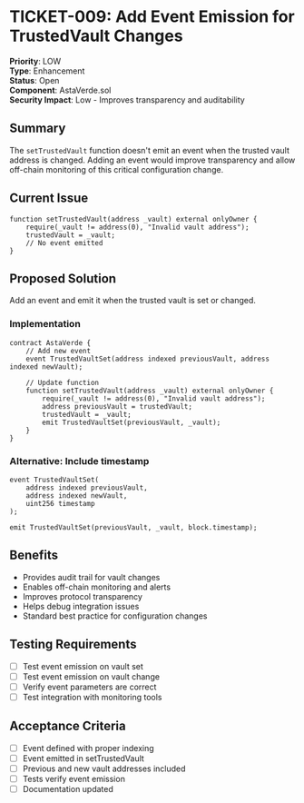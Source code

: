 # TICKET-009: Add Event Emission for TrustedVault Changes

**Priority**: LOW  
**Type**: Enhancement  
**Status**: Open  
**Component**: AstaVerde.sol  
**Security Impact**: Low - Improves transparency and auditability  

## Summary
The `setTrustedVault` function doesn't emit an event when the trusted vault address is changed. Adding an event would improve transparency and allow off-chain monitoring of this critical configuration change.

## Current Issue
```solidity
function setTrustedVault(address _vault) external onlyOwner {
    require(_vault != address(0), "Invalid vault address");
    trustedVault = _vault;
    // No event emitted
}
```

## Proposed Solution
Add an event and emit it when the trusted vault is set or changed.

### Implementation

```solidity
contract AstaVerde {
    // Add new event
    event TrustedVaultSet(address indexed previousVault, address indexed newVault);
    
    // Update function
    function setTrustedVault(address _vault) external onlyOwner {
        require(_vault != address(0), "Invalid vault address");
        address previousVault = trustedVault;
        trustedVault = _vault;
        emit TrustedVaultSet(previousVault, _vault);
    }
}
```

### Alternative: Include timestamp
```solidity
event TrustedVaultSet(
    address indexed previousVault, 
    address indexed newVault,
    uint256 timestamp
);

emit TrustedVaultSet(previousVault, _vault, block.timestamp);
```

## Benefits
- Provides audit trail for vault changes
- Enables off-chain monitoring and alerts
- Improves protocol transparency
- Helps debug integration issues
- Standard best practice for configuration changes

## Testing Requirements
- [ ] Test event emission on vault set
- [ ] Test event emission on vault change
- [ ] Verify event parameters are correct
- [ ] Test integration with monitoring tools

## Acceptance Criteria
- [ ] Event defined with proper indexing
- [ ] Event emitted in setTrustedVault
- [ ] Previous and new vault addresses included
- [ ] Tests verify event emission
- [ ] Documentation updated